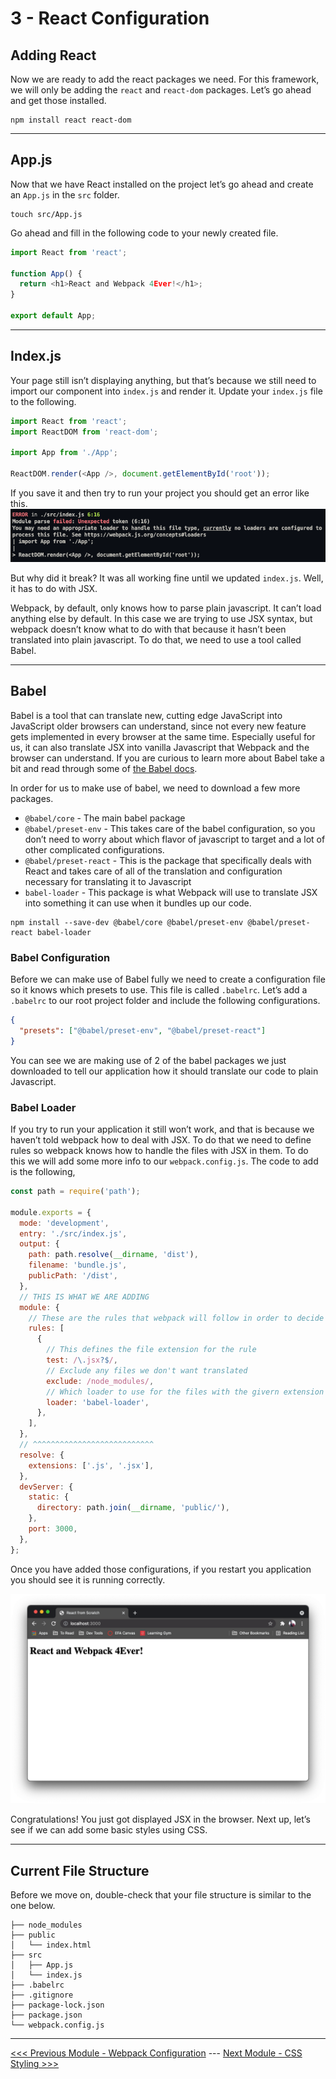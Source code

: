 # 3 - React Configuration

## Adding React

Now we are ready to add the react packages we need. For this framework, we will only be adding the `react` and `react-dom` packages. Let’s go ahead and get those installed.

```shell
npm install react react-dom
```

---

## App.js

Now that we have React installed on the project let’s go ahead and create an `App.js` in the `src` folder.

```shell
touch src/App.js
```

Go ahead and fill in the following code to your newly created file.

```javascript
import React from 'react';

function App() {
  return <h1>React and Webpack 4Ever!</h1>;
}

export default App;
```

---

## Index.js

Your page still isn’t displaying anything, but that’s because we still need to import our component into `index.js` and render it. Update your `index.js` file to the following.

```javascript
import React from 'react';
import ReactDOM from 'react-dom';

import App from './App';

ReactDOM.render(<App />, document.getElementById('root'));
```

If you save it and then try to run your project you should get an error like this.
![](./screenshots/loader-error.png)

But why did it break? It was all working fine until we updated `index.js`. Well, it has to do with JSX.

Webpack, by default, only knows how to parse plain javascript. It can’t load anything else by default. In this case we are trying to use JSX syntax, but webpack doesn’t know what to do with that because it hasn’t been translated into plain javascript. To do that, we need to use a tool called Babel.

---

## Babel

Babel is a tool that can translate new, cutting edge JavaScript into JavaScript older browsers can understand, since not every new feature gets implemented in every browser at the same time. Especially useful for us, it can also translate JSX into vanilla Javascript that Webpack and the browser can understand. If you are curious to learn more about Babel take a bit and read through some of [the Babel docs](https://babeljs.io/).

In order for us to make use of babel, we need to download a few more packages.

- `@babel/core` - The main babel package
- `@babel/preset-env` - This takes care of the babel configuration, so you don’t need to worry about which flavor of javascript to target and a lot of other complicated configurations.
- `@babel/preset-react` - This is the package that specifically deals with React and takes care of all of the translation and configuration necessary for translating it to Javascript
- `babel-loader` - This package is what Webpack will use to translate JSX into something it can use when it bundles up our code.

```shell
npm install --save-dev @babel/core @babel/preset-env @babel/preset-react babel-loader
```

### Babel Configuration

Before we can make use of Babel fully we need to create a configuration file so it knows which presets to use. This file is called `.babelrc`. Let’s add a `.babelrc` to our root project folder and include the following configurations.

```json
{
  "presets": ["@babel/preset-env", "@babel/preset-react"]
}
```

You can see we are making use of 2 of the babel packages we just downloaded to tell our application how it should translate our code to plain Javascript.

### Babel Loader

If you try to run your application it still won’t work, and that is because we haven’t told webpack how to deal with JSX. To do that we need to define rules so webpack knows how to handle the files with JSX in them. To do this we will add some more info to our `webpack.config.js`. The code to add is the following,

```javascript
const path = require('path');

module.exports = {
  mode: 'development',
  entry: './src/index.js',
  output: {
    path: path.resolve(__dirname, 'dist'),
    filename: 'bundle.js',
    publicPath: '/dist',
  },
  // THIS IS WHAT WE ARE ADDING
  module: {
    // These are the rules that webpack will follow in order to decide how to process specific files.
    rules: [
      {
        // This defines the file extension for the rule
        test: /\.jsx?$/,
        // Exclude any files we don't want translated
        exclude: /node_modules/,
        // Which loader to use for the files with the givern extension
        loader: 'babel-loader',
      },
    ],
  },
  // ^^^^^^^^^^^^^^^^^^^^^^^^^^^
  resolve: {
    extensions: ['.js', '.jsx'],
  },
  devServer: {
    static: {
      directory: path.join(__dirname, 'public/'),
    },
    port: 3000,
  },
};
```

Once you have added those configurations, if you restart you application you should see it is running correctly.

![](./screenshots/browser-display.png)

Congratulations! You just got displayed JSX in the browser. Next up, let’s see if we can add some basic styles using CSS.

---

## Current File Structure

Before we move on, double-check that your file structure is similar to the one below.

```
├── node_modules
├── public
│   └── index.html
├── src
│   ├── App.js
│   └── index.js
├── .babelrc
├── .gitignore
├── package-lock.json
├── package.json
└── webpack.config.js
```

---

[<<< Previous Module - Webpack Configuration](../2-webpack-config) ---
[Next Module - CSS Styling >>>](../4-css-styling)
